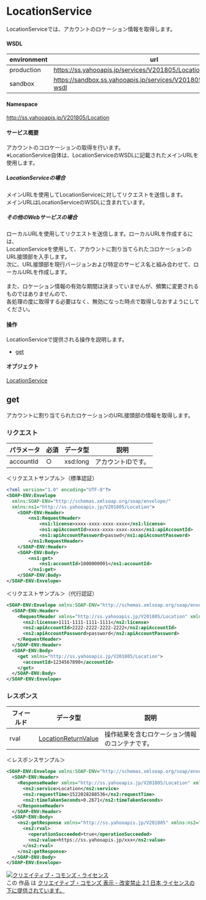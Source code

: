 # LocationService
LocationServiceでは、アカウントのロケーション情報を取得します。
#### WSDL
| environment | url |
|---|---|
| production  | https://ss.yahooapis.jp/services/V201805/LocationService?wsdl|
| sandbox  | https://sandbox.ss.yahooapis.jp/services/V201805/LocationService?wsdl|
#### Namespace
http://ss.yahooapis.jp/V201805/Location
#### サービス概要
アカウントのコロケーションの取得を行います。<br>
※LocationService自体は、LocationServiceのWSDLに記載されたメインURLを使用します。

##### LocationServiceの場合
メインURLを使用してLocationServiceに対してリクエストを送信します。<br>
メインURLはLocationServiceのWSDLに含まれています。

##### その他のWebサービスの場合
ローカルURLを使用してリクエストを送信します。ローカルURLを作成するには、<br> LocationServiceを使用して、アカウントに割り当てられたコロケーションのURL接頭部を入手します。<br>
次に、URL接頭部を現行バージョンおよび特定のサービス名と組み合わせて、ローカルURLを作成します。<br>
<br>
また、ロケーション情報の有効な期間は決まっていませんが、頻繁に変更されるものではありませんので、<br>
各処理の度に取得する必要はなく、無効になった時点で取得しなおすようにしてください。

#### 操作
LocationServiceで提供される操作を説明します。

+ [get](#get)

#### オブジェクト
[LocationService](../data/Location)

## get
アカウントに割り当てられたロケーションのURL接頭部の情報を取得します。

### リクエスト
| パラメータ | 必須 | データ型 | 説明 |
|---|---|---|---|
| accountId | ○ | xsd:long | アカウントIDです。 |
＜リクエストサンプル＞（標準認証）
```xml
<?xml version="1.0" encoding="UTF-8"?>
<SOAP-ENV:Envelope
  xmlns:SOAP-ENV="http://schemas.xmlsoap.org/soap/envelope/"
  xmlns:ns1="http://ss.yahooapis.jp/V201805/Location">
    <SOAP-ENV:Header>
        <ns1:RequestHeader>
            <ns1:license>xxxx-xxxx-xxxx-xxxx</ns1:license>
            <ns1:apiAccountId>xxxx-xxxx-xxxx-xxxx</ns1:apiAccountId>
            <ns1:apiAccountPassword>passwd</ns1:apiAccountPassword>
        </ns1:RequestHeader>
    </SOAP-ENV:Header>
    <SOAP-ENV:Body>
        <ns1:get>
            <ns1:accountId>1000000001</ns1:accountId>
        </ns1:get>
    </SOAP-ENV:Body>
</SOAP-ENV:Envelope>
```

＜リクエストサンプル＞（代行認証）
```xml
<SOAP-ENV:Envelope xmlns:SOAP-ENV="http://schemas.xmlsoap.org/soap/envelope/">
  <SOAP-ENV:Header>
    <RequestHeader xmlns="http://ss.yahooapis.jp/V201805/Location" xmlns:ns2="http://ss.yahooapis.jp/V201805">
      <ns2:license>1111-1111-1111-1111</ns2:license>
      <ns2:apiAccountId>2222-2222-2222-2222</ns2:apiAccountId>
      <ns2:apiAccountPassword>password</ns2:apiAccountPassword>
    </RequestHeader>
  </SOAP-ENV:Header>
  <SOAP-ENV:Body>
    <get xmlns="http://ss.yahooapis.jp/V201805/Location">
      <accountId>1234567890</accountId>
    </get>
  </SOAP-ENV:Body>
</SOAP-ENV:Envelope>
```

### レスポンス
| フィールド | データ型 | 説明 |
|---|---|---|
| rval | [LocationReturnValue](../data/Location/LocationReturnValue.md) | 操作結果を含むロケーション情報のコンテナです。 |

＜レスポンスサンプル＞
```xml
<SOAP-ENV:Envelope xmlns:SOAP-ENV="http://schemas.xmlsoap.org/soap/envelope/">
  <SOAP-ENV:Header>
    <ResponseHeader xmlns="http://ss.yahooapis.jp/V201805/Location" xmlns:ns2="http://ss.yahooapis.jp/V201805">
      <ns2:service>Location</ns2:service>
      <ns2:requestTime>1522028288536</ns2:requestTime>
      <ns2:timeTakenSeconds>0.2671</ns2:timeTakenSeconds>
    </ResponseHeader>
  </SOAP-ENV:Header>
  <SOAP-ENV:Body>
    <ns2:getResponse xmlns="http://ss.yahooapis.jp/V201805" xmlns:ns2="http://ss.yahooapis.jp/V201805/Location">
      <ns2:rval>
        <operationSucceeded>true</operationSucceeded>
        <ns2:value>https://ss.yahooapis.jp/xxx</ns2:value>
      </ns2:rval>
    </ns2:getResponse>
  </SOAP-ENV:Body>
</SOAP-ENV:Envelope>
```

<a rel="license" href="http://creativecommons.org/licenses/by-nd/2.1/jp/"><img alt="クリエイティブ・コモンズ・ライセンス" style="border-width:0" src="https://i.creativecommons.org/l/by-nd/2.1/jp/88x31.png" /></a><br />この 作品 は <a rel="license" href="http://creativecommons.org/licenses/by-nd/2.1/jp/">クリエイティブ・コモンズ 表示 - 改変禁止 2.1 日本 ライセンスの下に提供されています。</a>
